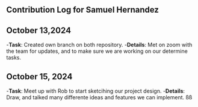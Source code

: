 ## Contribution Log for Samuel Hernandez

## October 13,2024

-**Task**: Created own branch on both repository. -**Details**: Met on zoom with the team for updates, and to make sure we are working on our determine tasks.

## October 15, 2024

-**Task**: Meet up with Rob to start sketcihing our project design. -**Details**: Draw, and talked many differente ideas and features we can implement.
ßß